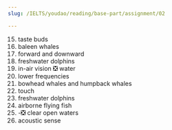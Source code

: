 ```yaml
---
slug: /IELTS/youdao/reading/base-part/assignment/02

---
```


15. taste buds
16. baleen whales
17. forward and downward
18. freshwater dolphins
19. in-air vision ❎ water
20. lower frequencies
21. bowhead whales and humpback whales
22. touch
23. freshwater dolphins
24. airborne flying fish
25. -❎ clear open waters
26. acoustic sense